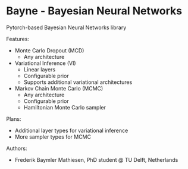 # Bayne - Bayesian Neural Networks
Pytorch-based Bayesian Neural Networks library

Features:
- Monte Carlo Dropout (MCD)
  - Any architecture
- Variational Inference (VI)
  - Linear layers
  - Configurable prior
  - Supports additional variational architectures
- Markov Chain Monte Carlo (MCMC)
  - Any architecture
  - Configurable prior
  - Hamiltonian Monte Carlo sampler

Plans:
- Additional layer types for variational inference
- More sampler types for MCMC


Authors:
- Frederik Baymler Mathiesen, PhD student @ TU Delft, Netherlands
